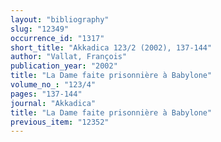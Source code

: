 ```yaml
---
layout: "bibliography"
slug: "12349"
occurrence_id: "1317"
short_title: "Akkadica 123/2 (2002), 137-144"
author: "Vallat, François"
publication_year: "2002"
title: "La Dame faite prisonnière à Babylone"
volume_no_: "123/4"
pages: "137-144"
journal: "Akkadica"
title: "La Dame faite prisonnière à Babylone"
previous_item: "12352"
---
```


